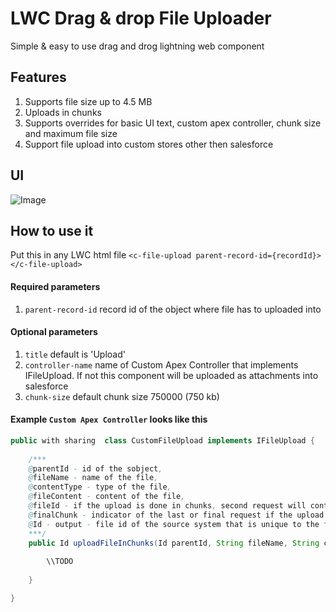 # LWC Drag & drop File Uploader

Simple & easy to use drag and drog lightning web component 

## Features

1. Supports file size up to 4.5 MB
2. Uploads in chunks 
3. Supports overrides for basic UI text, custom apex controller, chunk size and maximum file size
4. Support file upload into custom stores other then salesforce  


## UI

![Image](https://i.ibb.co/FbmDjRD/EdRB0Xw.png)

## How to use it

Put this in any LWC html file
`<c-file-upload parent-record-id={recordId}></c-file-upload>`

#### Required parameters

1. `parent-record-id` record id of the object where file has to uploaded into

#### Optional parameters
1. `title` default is 'Upload' 
2. `controller-name` name  of Custom Apex Controller that implements IFileUpload. If not this component will be uploaded as attachments into salesforce
3. `chunk-size` default chunk size 750000 (750 kb)



#### Example `Custom Apex Controller` looks like this 



```java
public with sharing  class CustomFileUpload implements IFileUpload {
    
    /***
    @parentId - id of the sobject,
    @fileName - name of the file,
    @contentType - type of the file,
    @fileContent - content of the file,
    @fileId - if the upload is done in chunks, second request will contain the id of the first request response. first request will be always be '' or null
    @finalChunk - indicator of the last or final request if the upload is happening in batch/chunks
    @Id - output - file id of the source system that is unique to the file
    ***/
    public Id uploadFileInChunks(Id parentId, String fileName, String contentType, String fileContent, String fileId, Boolean finalChunk) {
        
        \\TODO 
        
    }

}
```

